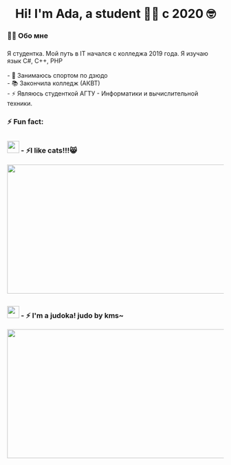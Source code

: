 <br clear="both">

###

<h1 align="center">Hi! I'm Ada, a student 👨‍💻 c 2020 🤓</h1>

###

<h3 align="left">👩‍💻  Обо мне</h3>

###

###

<p align="left">Я студентка. Мой путь в IT начался с колледжа 2019 года. Я изучаю язык С#, C++, PHP<br><br>- 🥋 Занимаюсь спортом по дзюдо<br>- 📚 Закончила колледж (АКВТ) <br>- ⚡ Являюсь студенткой АГТУ - Информатики и вычислительной техники.</p>

###

<h3 align="left">⚡ Fun fact: </h3>

###

## <h3> <img src="https://emojis.slackmojis.com/emojis/images/1621024394/39092/cat-roll.gif?1621024394" width="28" /> - ⚡I like cats!!!😸  </h3>

<div align="center">
  <img height="300" width="600" src="https://github.com/adviswlw/adviswlw/assets/76786845/68e38de5-8103-497e-97b0-cbfbec4b7f3d.gif"  />
</div>

###

## <h3> <img src="https://emojis.slackmojis.com/emojis/images/1621024394/39092/cat-roll.gif?1621024394" width="28" /> - ⚡ I'm a judoka! judo by kms~  </h3>
 
<div align="center">
  <img height="300" width="600" src="https://github.com/adviswlw/adviswlw/assets/76786845/dfff0869-0bc2-42f5-b95b-e96d7c2349d3.gif"  />
</div>

###

